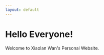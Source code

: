 ```yaml
---
layout: default
---
```


<h1 class = "article-title">Hello Everyone!</h1>

<p>
Welcome to Xiaolan Wan's Personal Website.
</p>